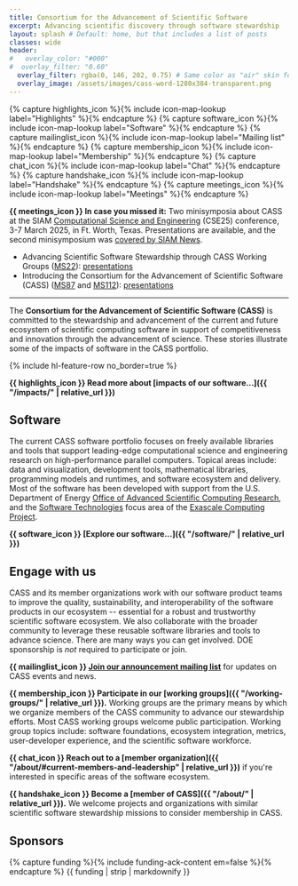 ```yaml
---
title: Consortium for the Advancement of Scientific Software
excerpt: Advancing scientific discovery through software stewardship
layout: splash # Default: home, but that includes a list of posts
classes: wide
header:
#   overlay_color: "#000"
#  overlay_filter: "0.60"
  overlay_filter: rgba(0, 146, 202, 0.75) # Same color as "air" skin footer
  overlay_image: /assets/images/cass-word-1280x384-transparent.png
---
```

{% capture highlights_icon %}{% include icon-map-lookup label="Highlights" %}{% endcapture %}
{% capture software_icon %}{% include icon-map-lookup label="Software" %}{% endcapture %}
{% capture mailinglist_icon %}{% include icon-map-lookup label="Mailing list" %}{% endcapture %}
{% capture membership_icon %}{% include icon-map-lookup label="Membership" %}{% endcapture %}
{% capture chat_icon %}{% include icon-map-lookup label="Chat" %}{% endcapture %}
{% capture handshake_icon %}{% include icon-map-lookup label="Handshake" %}{% endcapture %}
{% capture meetings_icon %}{% include icon-map-lookup label="Meetings" %}{% endcapture %}


**{{ meetings_icon }} In case you missed it:** Two minisymposia about CASS at the SIAM [Computational Science and Engineering](https://www.siam.org/conferences-events/siam-conferences/cse25/) (CSE25) conference, 3-7 March 2025, in Ft. Worth, Texas.  Presentations are available, and the second minisymposium was [covered by SIAM News](https://www.siam.org/publications/siam-news/articles/introducing-the-consortium-for-the-advancement-of-scientific-software/).

* Advancing Scientific Software Stewardship through CASS Working Groups ([MS22](https://meetings.siam.org/sess/dsp_programsess.cfm?SESSIONCODE=82308)): [presentations](https://doi.org/10.6084/m9.figshare.c.7699283)
* Introducing the Consortium for the Advancement of Scientific Software (CASS) ([MS87](https://meetings.siam.org/sess/dsp_programsess.cfm?SESSIONCODE=82327) and [MS112](https://meetings.siam.org/sess/dsp_programsess.cfm?SESSIONCODE=82328)): [presentations](https://doi.org/10.6084/m9.figshare.c.7699772)

---

The **Consortium for the Advancement of Scientific Software (CASS)** is committed to the stewardship and advancement of the current and future ecosystem of scientific computing software in support of competitiveness and innovation through the advancement of science. These stories illustrate some of the impacts of software in the CASS portfolio.

{% include hl-feature-row no_border=true %}

**{{ highlights_icon }} Read more about [impacts of our software...]({{ "/impacts/" | relative_url }})**

## Software

The current CASS software portfolio focuses on freely available libraries and tools that support leading-edge computational science and engineering research on high-performance parallel computers. Topical areas include: data and visualization, development tools, mathematical libraries, programming models and runtimes, and software ecosystem and delivery. Most of the software has been developed with support from the U.S. Department of Energy [Office of Advanced Scientific Computing Research](https://www.energy.gov/science/ascr/advanced-scientific-computing-research), and the [Software Technologies](https://www.exascaleproject.org/research/#software) focus area of the [Exascale Computing Project](https://www.exascaleproject.org/).

**{{ software_icon }} [Explore our software...]({{ "/software/" | relative_url }})**

## Engage with us

CASS and its member organizations work with our software product teams to improve the quality, sustainability, and interoperability of the software products in our ecosystem -- essential for a robust and trustworthy scientific software ecosystem.  We also collaborate with the broader community to leverage these reusable software libraries and tools to advance science. There are many ways you can get involved. DOE sponsorship is *not* required to participate or join.

**{{ mailinglist_icon }} [Join our announcement mailing list](http://eepurl.com/iRiSnY)** for updates on CASS events and news.

**{{ membership_icon }} Participate in our [working groups]({{ "/working-groups/" | relative_url }}).** Working groups are the primary means by which we organize members of the CASS community to advance our stewardship efforts. Most CASS working groups welcome public participation.  Working group topics include: software foundations, ecosystem integration, metrics, user-developer experience, and the scientific software workforce.

**{{ chat_icon }} Reach out to a [member organization]({{ "/about/#current-members-and-leadership" | relative_url }})** if you're interested in specific areas of the software ecosystem.

**{{ handshake_icon }} Become a [member of CASS]({{ "/about/" | relative_url }}).** We welcome projects and organizations with similar scientific software stewardship missions to consider membership in CASS.

## Sponsors
{% capture funding %}{% include funding-ack-content em=false %}{% endcapture %}
{{ funding | strip | markdownify }}